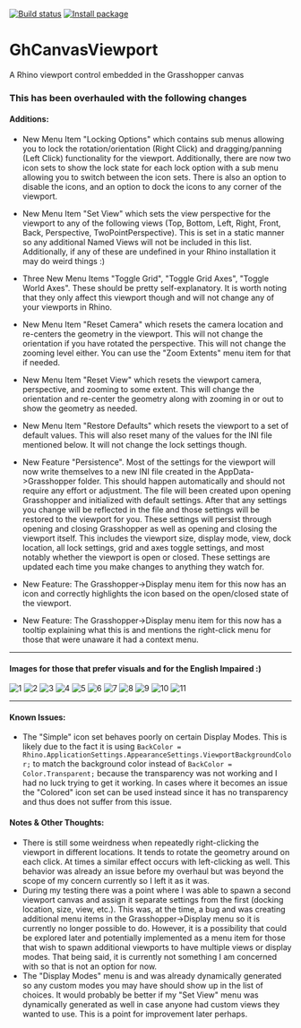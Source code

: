 [![Build status](https://ci.appveyor.com/api/projects/status/d76n0ik2rmx7dxt3?svg=true)](https://ci.appveyor.com/project/mcneel/ghcanvasviewport)
[![Install package](https://img.shields.io/badge/dynamic/json?label=yak&query=version&url=https%3A%2F%2Fyak.rhino3d.com%2Fpackages%2FGhCanvasViewport)](rhino://package/search?q=GhCanvasViewport)

# GhCanvasViewport
A Rhino viewport control embedded in the Grasshopper canvas

### This has been overhauled with the following changes

#### Additions:

- New Menu Item "Locking Options" which contains sub menus allowing you to lock the rotation/orientation (Right Click) and dragging/panning (Left Click) functionality for the viewport. Additionally, there are now two icon sets to show the lock state for each lock option with a sub menu allowing you to switch between the icon sets. There is also an option to disable the icons, and an option to dock the icons to any corner of the viewport.
- New Menu Item "Set View" which sets the view perspective for the viewport to any of the following views (Top, Bottom, Left, Right, Front, Back, Perspective, TwoPointPerspective). This is set in a static manner so any additional Named Views will not be included in this list. Additionally, if any of these are undefined in your Rhino installation it may do weird things :)
- Three New Menu Items "Toggle Grid", "Toggle Grid Axes", "Toggle World Axes". These should be pretty self-explanatory. It is worth noting that they only affect this viewport though and will not change any of your viewports in Rhino.
- New Menu Item "Reset Camera" which resets the camera location and re-centers the geometry in the viewport. This will not change the orientation if you have rotated the perspective. This will not change the zooming level either. You can use the "Zoom Extents" menu item for that if needed.
- New Menu Item "Reset View" which resets the viewport camera, perspective, and zooming to some extent. This will change the orientation and re-center the geometry along with zooming in or out to show the geometry as needed.
- New Menu Item "Restore Defaults" which resets the viewport to a set of default values. This will also reset many of the values for the INI file mentioned below. It will not change the lock settings though.

- New Feature "Persistence". Most of the settings for the viewport will now write themselves to a new INI file created in the AppData->Grasshopper folder. This should happen automatically and should not require any effort or adjustment. The file will been created upon opening Grasshopper and initialized with default settings. After that any settings you change will be reflected in the file and those settings will be restored to the viewport for you. These settings will persist through opening and closing Grasshopper as well as opening and closing the viewport itself. This includes the viewport size, display mode, view, dock location, all lock settings, grid and axes toggle settings, and most notably whether the viewport is open or closed. These settings are updated each time you make changes to anything they watch for.
- New Feature: The Grasshopper->Display menu item for this now has an icon and correctly highlights the icon based on the open/closed state of the viewport.
- New Feature: The Grasshopper->Display menu item for this now has a tooltip explaining what this is and mentions the right-click menu for those that were unaware it had a context menu. 
 
---

#### Images for those that prefer visuals and for the English Impaired :)

<img src="https://github.com/GrimblyGorn/GhCanvasViewport/blob/master/pics/cv1.png" alt="1" />
<img src="https://github.com/GrimblyGorn/GhCanvasViewport/blob/master/pics/cv2.png" alt="2" />
<img src="https://github.com/GrimblyGorn/GhCanvasViewport/blob/master/pics/cv3.png" alt="3" />
<img src="https://github.com/GrimblyGorn/GhCanvasViewport/blob/master/pics/cv4.png" alt="4" />
<img src="https://github.com/GrimblyGorn/GhCanvasViewport/blob/master/pics/cv5.png" alt="5" />
<img src="https://github.com/GrimblyGorn/GhCanvasViewport/blob/master/pics/cv6.png" alt="6" />
<img src="https://github.com/GrimblyGorn/GhCanvasViewport/blob/master/pics/cv7.png" alt="7" />
<img src="https://github.com/GrimblyGorn/GhCanvasViewport/blob/master/pics/cv8.png" alt="8" />
<img src="https://github.com/GrimblyGorn/GhCanvasViewport/blob/master/pics/cv9.png" alt="9" />
<img src="https://github.com/GrimblyGorn/GhCanvasViewport/blob/master/pics/cv10.png" alt="10" />
<img src="https://github.com/GrimblyGorn/GhCanvasViewport/blob/master/pics/cv11.png" alt="11" />

---

#### Known Issues:

- The "Simple" icon set behaves poorly on certain Display Modes. This is likely due to the fact it is using `BackColor = Rhino.ApplicationSettings.AppearanceSettings.ViewportBackgroundColor;` to match the background color instead of `BackColor = Color.Transparent;` because the transparency was not working and I had no luck trying to get it working. In cases where it becomes an issue the "Colored" icon set can be used instead since it has no transparency and thus does not suffer from this issue.

#### Notes & Other Thoughts:

- There is still some weirdness when repeatedly right-clicking the viewport in different locations. It tends to rotate the geometry around on each click. At times a similar effect occurs with left-clicking as well. This behavior was already an issue before my overhaul but was beyond the scope of my concern currently so I left it as it was.
- During my testing there was a point where I was able to spawn a second viewport canvas and assign it separate settings from the first (docking location, size, view, etc.). This was, at the time, a bug and was creating additional menu items in the Grasshopper->Display menu so it is currently no longer possible to do. However, it is a possibility that could be explored later and potentially implemented as a menu item for those that wish to spawn additional viewports to have multiple views or display modes. That being said, it is currently not something I am concerned with so that is not an option for now.
- The "Display Modes" menu is and was already dynamically generated so any custom modes you may have should show up in the list of choices. It would probably be better if my "Set View" menu was dynamically generated as well in case anyone had custom views they wanted to use. This is a point for improvement later perhaps.       